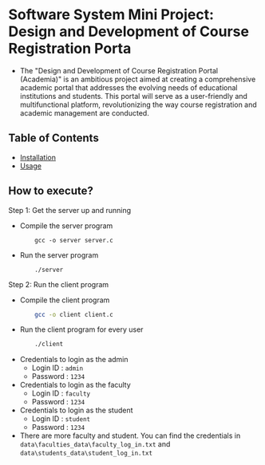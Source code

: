# Software System Mini Project: Design and Development of Course Registration Porta
- The "Design and Development of Course Registration Portal (Academia)" is an ambitious project aimed at creating a comprehensive academic portal that addresses the evolving needs of educational institutions and students. This portal will serve as a user-friendly and multifunctional platform, revolutionizing the way course registration and academic management are conducted.

## Table of Contents

- [Installation](#installation)
- [Usage](#usage)

## How to execute?

Step 1: Get the server up and running   
- Compile the server program  
    ```
        gcc -o server server.c
    ```
- Run the server program
    ```
        ./server
    ```

Step 2: Run the client program
- Compile the client program
    ```bash
        gcc -o client client.c
    ```
- Run the client program for every user
    ```bash
        ./client
    ```
- Credentials to login as the admin  
    - Login ID : `admin`
    - Password : `1234`
- Credentials to login as the faculty  
    - Login ID : `faculty`
    - Password : `1234`
- Credentials to login as the student  
    - Login ID : `student`
    - Password : `1234`
- There are more faculty and student. You can find the credentials in `data\faculties_data\faculty_log_in.txt` and `data\students_data\student_log_in.txt`


